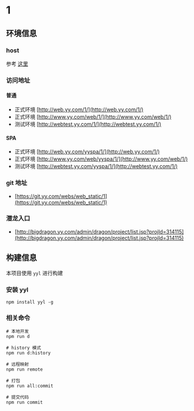 
# 1

## 环境信息
### host
参考 [这里](http://fet.yy.com/develop/use-same-host/#yycom-%E6%B5%8B%E8%AF%95%E7%8E%AF%E5%A2%83)

### 访问地址

#### 普通
* 正式环境 [http://web.yy.com/1/](http://web.yy.com/1/)
* 正式环境 [http://www.yy.com/web/1/](http://www.yy.com/web/1/)
* 测试环境 [http://webtest.yy.com/1/](http://webtest.yy.com/1/)

#### SPA
* 正式环境 [http://web.yy.com/yyspa/1/](http://web.yy.com/1/)
* 正式环境 [http://www.yy.com/web/yyspa/1/](http://www.yy.com/web/1/)
* 测试环境 [http://webtest.yy.com/yyspa/1/](http://webtest.yy.com/1/)

### git 地址
* [https://git.yy.com/webs/web_static/1](https://git.yy.com/webs/web_static/1)

### 潜龙入口
* [http://bigdragon.yy.com/admin/dragon/project/list.jsp?projId=314115](http://bigdragon.yy.com/admin/dragon/project/list.jsp?projId=314115)


## 构建信息
本项目使用 `yyl` 进行构建

### 安装 yyl
```
npm install yyl -g
```

### 相关命令
```
# 本地开发
npm run d

# history 模式
npm run d:history

# 远程映射
npm run remote

# 打包
npm run all:commit

# 提交代码
npm run commit
```
